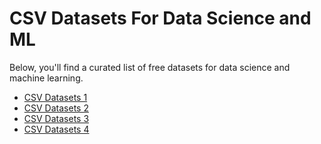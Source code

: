 # CSV Datasets For Data Science and ML

<p>Below, you'll find a curated list of free datasets for data science and machine learning.</p>

<ul>
<li><a href="https://github.com/manjunath5496/CSV-Datasets_1/blob/master/README.md">CSV Datasets 1</a></li>
<li><a href="https://github.com/manjunath5496/CSV-Datasets_2/blob/master/README.md">CSV Datasets 2</a></li>
<li><a href="https://github.com/manjunath5496/CSV-Datasets_3/blob/master/README.md">CSV Datasets 3</a></li>
<li><a href="https://github.com/manjunath5496/CSV-Datasets_4/blob/master/README.md">CSV Datasets 4</a></li>
</ul>
